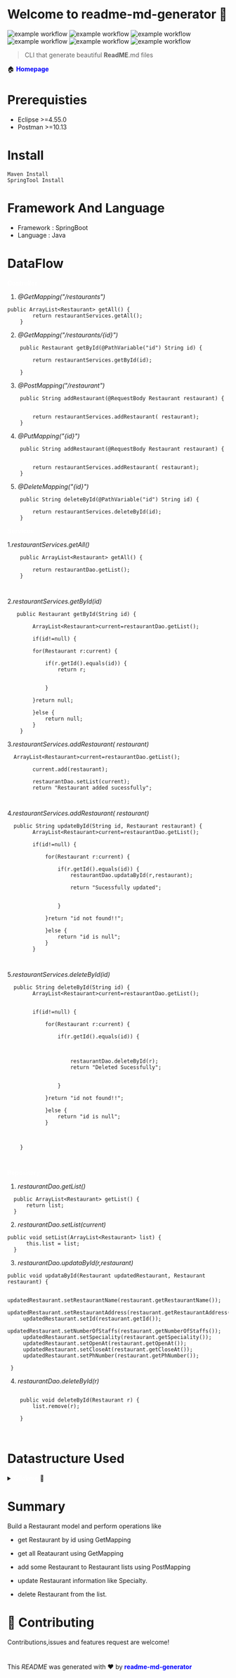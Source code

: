 # Welcome to readme-md-generator &#x1F44B; 
![example workflow](https://img.shields.io/badge/Eclipse-Version%3A%202022--09%20(4.25.0)-orange)
![example workflow](https://img.shields.io/badge/SpringBoot-2.2.1-yellowgreen)
![example workflow](https://img.shields.io/badge/Java-8-yellowgreen)
![example workflow](https://img.shields.io/badge/Postman-v10.13-orange)
![example workflow](https://img.shields.io/badge/Documentation-Yes-green)
![example workflow](https://img.shields.io/badge/Manitained%3F-Yes-green)
 >CLI that generate beautiful **ReadME**.md files

  :house:  <b><span style="color: blue;">Homepage</span></b>
  


 # Prerequisties

 - Eclipse >=4.55.0
 - Postman >=10.13


# Install
```
Maven Install
SpringTool Install
```
 # Framework And Language

 - Framework :  SpringBoot
 - Language :  Java

# DataFlow

<b><span style="color: white;">Controller</span></b>

1. *@GetMapping("/restaurants")*
```
public ArrayList<Restaurant> getAll() {
		return restaurantServices.getAll();
	}
```
2. *@GetMapping("/restaurants/{id}")*
```
	public Restaurant getById(@PathVariable("id") String id) {
		
		return restaurantServices.getById(id);
		
	}
```
3. *@PostMapping("/restaurant")*
```
	public String addRestaurant(@RequestBody Restaurant restaurant) {
		
		
		return restaurantServices.addRestaurant( restaurant);
	}
```
4. *@PutMapping("{id}")*
```
	public String addRestaurant(@RequestBody Restaurant restaurant) {
		
		
		return restaurantServices.addRestaurant( restaurant);
	}
```
5. *@DeleteMapping("{id}")*
```
	public String deleteById(@PathVariable("id") String id) {
		
		return restaurantServices.deleteById(id);
	}
```

<b><span style="color: white;">Services</span></b>

1.*restaurantServices.getAll()*

```
    public ArrayList<Restaurant> getAll() {
		
		return restaurantDao.getList();
	}
		
		
```
2.*restaurantServices.getById(id)*
```
   public Restaurant getById(String id) {
	
		ArrayList<Restaurant>current=restaurantDao.getList();
		
		if(id!=null) {
		
		for(Restaurant r:current) {
			
			if(r.getId().equals(id)) {
				return r;
				
				
			}
			
		}return null;
		
		}else {
			return null;
		}
	}
```
3.*restaurantServices.addRestaurant( restaurant)*
```
  ArrayList<Restaurant>current=restaurantDao.getList();
		
		current.add(restaurant);
		
		restaurantDao.setList(current);
		return "Restaurant added sucessfully";
	
	
```
4.*restaurantServices.addRestaurant( restaurant)*
```
  public String updateById(String id, Restaurant restaurant) {
		ArrayList<Restaurant>current=restaurantDao.getList();
		
		if(id!=null) {
			
			for(Restaurant r:current) {
				
				if(r.getId().equals(id)) {
					restaurantDao.updataById(r,restaurant);
					
					return "Sucessfully updated";
					
					
				}
				
			}return "id not found!!";
			
			}else {
				return "id is null";
			}
		}
	
	
```
5.*restaurantServices.deleteById(id)*
```
  public String deleteById(String id) {
		ArrayList<Restaurant>current=restaurantDao.getList();
		

		if(id!=null) {
			
			for(Restaurant r:current) {
				
				if(r.getId().equals(id)) {
					
					
					
					restaurantDao.deleteById(r);
					return "Deleted Sucessfully";
					
					
				}
				
			}return "id not found!!";
			
			}else {
				return "id is null";
			}
		
		
		
	}
	
	
```

<b><span style="color: white;">Repository</span></b>
  
  1. *restaurantDao.getList()*
  ```
  	public ArrayList<Restaurant> getList() {
		return list;
	}
  ```
  2. *restaurantDao.setList(current)*
  ```
  public void setList(ArrayList<Restaurant> list) {
		this.list = list;
	}
  ```
  3. *restaurantDao.updataById(r,restaurant)*
   
   ```
  public void updataById(Restaurant updatedRestaurant, Restaurant restaurant) {
		
		updatedRestaurant.setRestaurantName(restaurant.getRestaurantName());
		updatedRestaurant.setRestaurantAddress(restaurant.getRestaurantAddress());
		updatedRestaurant.setId(restaurant.getId());
		updatedRestaurant.setNumberOfStaffs(restaurant.getNumberOfStaffs());
		updatedRestaurant.setSpeciality(restaurant.getSpeciality());
		updatedRestaurant.setOpenAt(restaurant.getOpenAt());
		updatedRestaurant.setCloseAt(restaurant.getCloseAt());
		updatedRestaurant.setPhNumber(restaurant.getPhNumber());
		
	}
   ```
   4. *restaurantDao.deleteById(r)*

```
	
	public void deleteById(Restaurant r) {
		list.remove(r);
		
	}
		
	
```


 






# Datastructure Used

<details>
<summary><b><span style="color: white;">Clickme</span></b> &#x1F4F2; </summary>

   *ARRAYLIST*



</details>




# Summary

 Build a Restaurant model and perform operations like 

 * get Restaurant by id using GetMapping

* get all Reataurant using  GetMapping

* add some Restaurant to Restaurant lists using PostMapping

* update Restaurant information like Specialty. 

* delete Restaurant from the list.





# :handshake:  Contributing
  Contributions,issues and features request are welcome! 
  

  #


  This *README* was generated with &#x2764;&#xFE0F; by <b><span style="color: blue;">readme-md-generator</span></b> 










   
  
  

